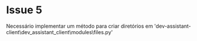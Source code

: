 # Issue 5

Necessário implementar um método para criar diretórios em 'dev-assistant-client\dev_assistant_client\modules\files.py'